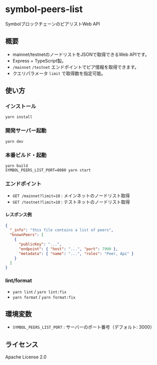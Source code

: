 # symbol-peers-list

SymbolブロックチェーンのピアリストWeb API

## 概要

- mainnet/testnetのノードリストをJSONで取得できるWeb APIです。
- Express + TypeScript製。
- `/mainnet` `/testnet` エンドポイントでピア情報を取得できます。
- クエリパラメータ `limit` で取得数を指定可能。

## 使い方

### インストール

```
yarn install
```

### 開発サーバー起動

```
yarn dev
```

### 本番ビルド・起動

```
yarn build
SYMBOL_PEERS_LIST_PORT=8080 yarn start
```

### エンドポイント

- `GET /mainnet?limit=10` : メインネットのノードリスト取得
- `GET /testnet?limit=10` : テストネットのノードリスト取得

#### レスポンス例
```json
{
  "_info": "this file contains a list of peers",
  "knownPeers": [
    {
      "publicKey": "...",
      "endpoint": { "host": "...", "port": 7900 },
      "metadata": { "name": "...", "roles": "Peer, Api" }
    }
  ]
}
```

### lint/format

- `yarn lint` / `yarn lint:fix`
- `yarn format` / `yarn format:fix`

## 環境変数

- `SYMBOL_PEERS_LIST_PORT` : サーバーのポート番号（デフォルト: 3000）

## ライセンス

Apache License 2.0
